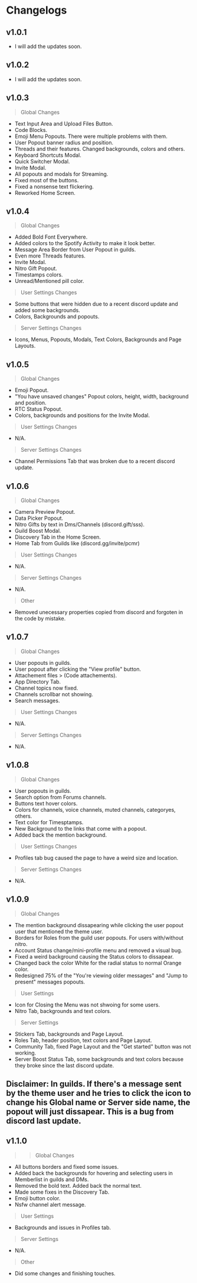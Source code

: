 # Changelogs

## v1.0.1
- I will add the updates soon.

## v1.0.2
- I will add the updates soon.
## v1.0.3
> Global Changes
- Text Input Area and Upload Files Button.
- Code Blocks.
- Emoji Menu Popouts. There were multiple problems with them.
- User Popout banner radius and position.
- Threads and their features. Changed backgrounds, colors and others.
- Keyboard Shortcuts Modal.
- Quick Switcher Modal.
- Invite Modal.
- All popouts and modals for Streaming.
- Fixed most of the buttons.
- Fixed a nonsense text flickering.
- Reworked Home Screen.


## v1.0.4
> Global Changes
- Added Bold Font Everywhere.
- Added colors to the Spotify Activity to make it look better.
- Message Area Border from User Popout in guilds.
- Even more Threads features.
- Invite Modal.
- Nitro Gift Popout.
- Timestamps colors.
- Unread/Mentioned pill color.
> User Settings Changes
- Some buttons that were hidden due to a recent discord update and added some backgrounds.
- Colors, Backgrounds and popouts.
> Server Settings Changes
- Icons, Menus, Popouts, Modals, Text Colors, Backgrounds and Page Layouts.

## v1.0.5
> Global Changes
- Emoji Popout.
- "You have unsaved changes" Popout colors, height, width, background and position.
- RTC Status Popout.
- Colors, backgrounds and positions for the Invite Modal.
> User Settings Changes
- N/A.
> Server Settings Changes
- Channel Permissions Tab that was broken due to a recent discord update.

## v1.0.6
> Global Changes
- Camera Preview Popout.
- Data Picker Popout.
- Nitro Gifts by text in Dms/Channels (discord.gift/sss).
- Guild Boost Modal.
- Discovery Tab in the Home Screen.
- Home Tab from Guilds like (discord.gg/invite/pcmr)
> User Settings Changes
- N/A.
> Server Settings Changes
- N/A.
> Other
- Removed unecessary properties copied from discord and forgoten in the code by mistake.

## v1.0.7
> Global Changes
- User popouts in guilds.
- User popout after clicking the "View profile" button.
- Attachement files > (Code attachements).
- App Directory Tab.
- Channel topics now fixed.
- Channels scrollbar not showing.
- Search messages.
> User Settings Changes
- N/A.
> Server Settings Changes
- N/A.

## v1.0.8
> Global Changes
- User popouts in guilds.
- Search option from Forums channels.
- Buttons text hover colors.
- Colors for channels, voice channels, muted channels, categoryes, others.
- Text color for Timesptamps.
- New Background to the links that come with a popout.
- Added back the mention background.

> User Settings Changes
- Profiles tab bug caused the page to have a weird size and location.
> Server Settings Changes
- N/A.

## v1.0.9
> Global Changes
- The mention background dissapearing while clicking the user popout user that mentioned the theme user.
- Borders for Roles from the guild user popouts. For users with/without nitro.
- Account Status change/mini-profile menu and removed a visual bug.
- Fixed a weird background causing the Status colors to dissapear.
- Changed back the color White for the radial status to normal Orange color.
- Redesigned 75% of the "You're viewing older messages" and "Jump to present" messages popouts.
> User Settings
- Icon for Closing the Menu was not shwoing for some users. 
- Nitro Tab, backgrounds and text colors.
> Server Settings
- Stickers Tab, backgrounds and Page Layout.
- Roles Tab, header position, text colors and Page Layout.
- Community Tab, fixed Page Layout and the "Get started" button was not working.
- Server Boost Status Tab, some backgrounds and text colors because they broke since the last discord update.
## Disclaimer: In guilds. If there's a message sent by the theme user and he tries to click the icon to change his Global name or Server side name, the popout will just dissapear. This is a bug from discord last update.

## v1.1.0
>> Global Changes
- All buttons borders and fixed some issues.
- Added back the backgrounds for hovering and selecting users in Memberlist in guilds and DMs.
- Removed the bold text. Added back the normal text.
- Made some fixes in the Discovery Tab.
- Emoji button color.
- Nsfw channel alert message.
> User Settings 
- Backgrounds and issues in Profiles tab.
> Server Settings
- N/A.
> Other
- Did some changes and finishing touches.
